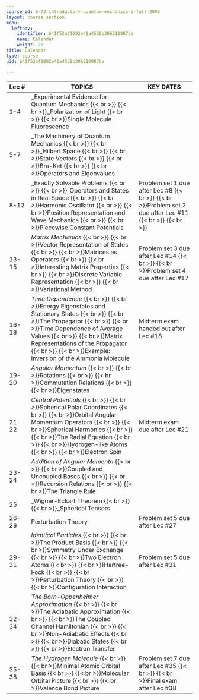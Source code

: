 ```yaml
---
course_id: 5-73-introductory-quantum-mechanics-i-fall-2005
layout: course_section
menu:
  leftnav:
    identifier: b41f52af1092e41a4538b306210987be
    name: Calendar
    weight: 20
title: Calendar
type: course
uid: b41f52af1092e41a4538b306210987be

---
```


| Lec # | TOPICS | KEY DATES |
| --- | --- | --- |
| 1-4 | _Experimental Evidence for Quantum Mechanics  {{< br >}}  {{< br >}}_Polarization of Light  {{< br >}}  {{< br >}}Single Molecule Fluorescence |  |
| 5-7 | _The Machinery of Quantum Mechanics  {{< br >}}  {{< br >}}_Hilbert Space  {{< br >}}  {{< br >}}State Vectors  {{< br >}}  {{< br >}}Bra-Ket  {{< br >}}  {{< br >}}Operators and Eigenvalues |  |
| 8-12 | _Exactly Solvable Problems  {{< br >}}  {{< br >}}_Operators and States in Real Space  {{< br >}}  {{< br >}}Harmonic Oscillator  {{< br >}}  {{< br >}}Position Representation and Wave Mechanics  {{< br >}}  {{< br >}}Piecewise Constant Potentials | Problem set 1 due after Lec #8  {{< br >}}  {{< br >}}Problem set 2 due after Lec #11  {{< br >}}  {{< br >}} |
| 13-15 | _Matrix Mechanics_  {{< br >}}  {{< br >}}Vector Representation of States  {{< br >}}  {{< br >}}Matrices as Operators  {{< br >}}  {{< br >}}Interesting Matrix Properties  {{< br >}}  {{< br >}}Discrete Variable Representation  {{< br >}}  {{< br >}}Variational Method | Problem set 3 due after Lec #14  {{< br >}}  {{< br >}}Problem set 4 due after Lec #17 |
| 16-18 | _Time Dependence_  {{< br >}}  {{< br >}}Energy Eigenstates and Stationary States  {{< br >}}  {{< br >}}The Propagator  {{< br >}}  {{< br >}}Time Dependence of Average Values  {{< br >}}  {{< br >}}Matrix Representations of the Propagator  {{< br >}}  {{< br >}}Example: Inversion of the Ammonia Molecule | Midterm exam handed out after Lec #18 |
| 19-20 | _Angular Momentum_  {{< br >}}  {{< br >}}Rotations  {{< br >}}  {{< br >}}Commutation Relations  {{< br >}}  {{< br >}}Eigenstates |  |
| 21-22 | _Central Potentials_  {{< br >}}  {{< br >}}Spherical Polar Coordinates  {{< br >}}  {{< br >}}Orbital Angular Momentum Operators  {{< br >}}  {{< br >}}Spherical Harmonics  {{< br >}}  {{< br >}}The Radial Equation  {{< br >}}  {{< br >}}Hydrogen-like Atoms  {{< br >}}  {{< br >}}Electron Spin | Midterm exam due after Lec #21 |
| 23-24 | _Addition of Angular Momenta_  {{< br >}}  {{< br >}}Coupled and Uncoupled Bases  {{< br >}}  {{< br >}}Recursion Relations  {{< br >}}  {{< br >}}The Triangle Rule |  |
| 25 | _Wigner-Eckart Theorem  {{< br >}}  {{< br >}}_Spherical Tensors |  |
| 26-28 | Perturbation Theory | Problem set 5 due after Lec #27 |
| 29-31 | _Identical Particles_  {{< br >}}  {{< br >}}The Product Basis  {{< br >}}  {{< br >}}Symmetry Under Exchange  {{< br >}}  {{< br >}}Two Electron Atoms  {{< br >}}  {{< br >}}Hartree-Fock  {{< br >}}  {{< br >}}Perturbation Theory  {{< br >}}  {{< br >}}Configuration Interaction | Problem set 5 due after Lec #31 |
| 32-34 | _The Born-Oppenheimer Approximation_  {{< br >}}  {{< br >}}The Adiabatic Approximation  {{< br >}}  {{< br >}}The Coupled Channel Hamiltonian  {{< br >}}  {{< br >}}Non-Adiabatic Effects  {{< br >}}  {{< br >}}Diabatic States  {{< br >}}  {{< br >}}Electron Transfer |  |
| 35-38 | _The Hydrogen Molecule_  {{< br >}}  {{< br >}}Minimal Atomic Orbital Basis  {{< br >}}  {{< br >}}Molecular Orbital Picture  {{< br >}}  {{< br >}}Valence Bond Picture | Problem set 7 due after Lec #35  {{< br >}}  {{< br >}}Final exam after Lec #38